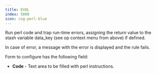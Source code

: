 ```yaml
---
title: EVAL
index: 5000
icon: cog-perl-blue
---
```


Run perl code and trap run-time errors, assigning the return value to the stash variable data_key (see op context menu from above) if defined.

In case of error, a message with the error is displayed and the rule fails.

Form to configure has the following field:

- **Code** - Text area to be filled with perl instructions.



